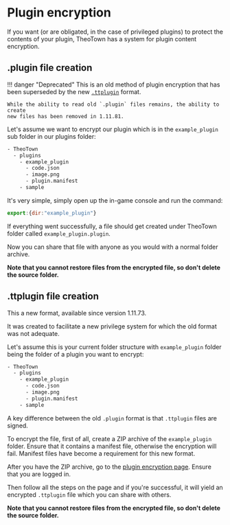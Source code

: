 # Plugin encryption

If you want (or are obligated, in the case of privileged plugins) to protect the contents of your plugin, TheoTown has
a system for plugin content encryption.

## .plugin file creation

!!! danger "Deprecated"
    This is an old method of plugin encryption that has been superseded by the
    new [`.ttplugin`](#ttplugin_file_creation) format.

    While the ability to read old `.plugin` files remains, the ability to create
    new files has been removed in 1.11.81.

Let's assume we want to encrypt our plugin which is in the `example_plugin` sub folder
in our plugins folder:
```sh
- TheoTown
  - plugins
    - example_plugin
      - code.json
      - image.png
      - plugin.manifest
    - sample
```

It's very simple, simply open up the in-game console and run the command:
<!-- JS has nice colors -->
```js
export:{dir:"example_plugin"}
```

If everything went successfully, a file should get created under TheoTown folder
called `example_plugin.plugin`.

Now you can share that file with anyone as you would
with a normal folder archive.

**Note that you cannot restore files from the encrypted file, so don't delete the source folder.**

## .ttplugin file creation

This a new format, available since version 1.11.73.

It was created to facilitate a new privilege system for which the old format
was not adequate.

Let's assume this is your current folder structure with `example_plugin` folder being
the folder of a plugin you want to encrypt:
```sh
- TheoTown
  - plugins
    - example_plugin
      - code.json
      - image.png
      - plugin.manifest
    - sample
```

A key difference between the old `.plugin` format is that `.ttplugin` files are signed.

To encrypt the file, first of all, create a ZIP archive of the `example_plugin` folder.
Ensure that it contains a manifest file, otherwise the encryption will fail. Manifest files have
become a requirement for this new format.

After you have the ZIP archive, go to the [plugin encryption page](https://forum.theotown.com/plugins/export).
Ensure that you are logged in.

Then follow all the steps on the page and if you're successful, it will yield an encrypted
`.ttplugin` file which you can share with others.

**Note that you cannot restore files from the encrypted file, so don't delete the source folder.**

